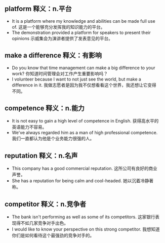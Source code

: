 ## platform 释义：n.平台
* It is a platform where my knowledge and abilities can be made full use of. 这是一个能够充分发挥我的知识能力的平台。
* The demonstration provided a platform for speakers to present their opinions 示威集会为演讲者提供了发表意见的平台。

## make a difference 释义：有影响
* Do you know that time management can make a big difference to your work? 你知道时间管理会对工作产生重要影响吗？
* I volunteer because I want to not just see the world, but make a difference in it. 我做志愿者是因为我不仅想看看这个世界，我还想让它变得不同。

## competence 释义：n.能力
* It is not easy to gain a high level of competence in English. 获得高水平的英语能力不容易。
* We've always regarded him as a man of high professional competence. 我们一直都认为他是个业务能力很强的人。

## reputation 释义：n.名声
* This company has a good commercial reputation. 这所公司有良好的商业声誉。
* She has a reputation for being calm and cool-headed. 她以沉着冷静著称。

## competitor 释义：n.竞争者
* The bank isn't performing as well as some of its competitors. 这家银行表现得不如几家竞争对手出色。
* I would like to know your perspective on this strong competitor. 我想知道你们是如何看待这个最强劲的竞争对手的。
